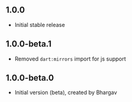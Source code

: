## 1.0.0

- Initial stable release

## 1.0.0-beta.1

- Removed `dart:mirrors` import for js support

## 1.0.0-beta.0

- Initial version (beta), created by Bhargav

